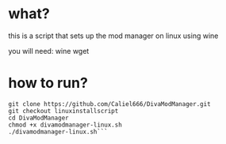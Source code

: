 # what?
this is a script that sets up the mod manager on linux using wine

you will need:
wine
wget

# how to run?
```
git clone https://github.com/Caliel666/DivaModManager.git
git checkout linuxinstallscript
cd DivaModManager
chmod +x divamodmanager-linux.sh
./divamodmanager-linux.sh```
